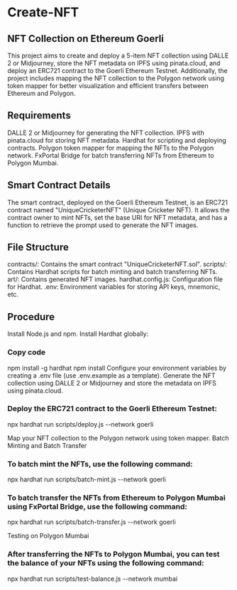 # Create-NFT
## NFT Collection on Ethereum Goerli 
This project aims to create and deploy a 5-item NFT collection using DALLE 2 or Midjourney, store the NFT metadata on IPFS using pinata.cloud, and deploy an ERC721 contract to the Goerli Ethereum Testnet. Additionally, the project includes mapping the NFT collection to the Polygon network using token mapper for better visualization and efficient transfers between Ethereum and Polygon.

## Requirements
DALLE 2 or Midjourney for generating the NFT collection.
IPFS with pinata.cloud for storing NFT metadata.
Hardhat for scripting and deploying contracts.
Polygon token mapper for mapping the NFTs to the Polygon network.
FxPortal Bridge for batch transferring NFTs from Ethereum to Polygon Mumbai.

## Smart Contract Details
The smart contract, deployed on the Goerli Ethereum Testnet, is an ERC721 contract named "UniqueCricketerNFT" (Unique Cricketer NFT). It allows the contract owner to mint NFTs, set the base URI for NFT metadata, and has a function to retrieve the prompt used to generate the NFT images.

## File Structure
contracts/: Contains the smart contract "UniqueCricketerNFT.sol".
scripts/: Contains Hardhat scripts for batch minting and batch transferring NFTs.
art/: Contains generated NFT images.
hardhat.config.js: Configuration file for Hardhat.
.env: Environment variables for storing API keys, mnemonic, etc.

##  Procedure
Install Node.js and npm.
Install Hardhat globally:
### Copy code
npm install -g hardhat
npm install
Configure your environment variables by creating a .env file (use .env.example as a template).
Generate the NFT collection using DALLE 2 or Midjourney and store the metadata on IPFS using pinata.cloud.
### Deploy the ERC721 contract to the Goerli Ethereum Testnet:
npx hardhat run scripts/deploy.js --network goerli

Map your NFT collection to the Polygon network using token mapper.
Batch Minting and Batch Transfer
### To batch mint the NFTs, use the following command:

npx hardhat run scripts/batch-mint.js --network goerli
 
 ### To batch transfer the NFTs from Ethereum to Polygon Mumbai using FxPortal Bridge, use the following command:

npx hardhat run scripts/batch-transfer.js --network goerli

Testing on Polygon Mumbai

### After transferring the NFTs to Polygon Mumbai, you can test the balance of your NFTs using the following command:
npx hardhat run scripts/test-balance.js --network mumbai
